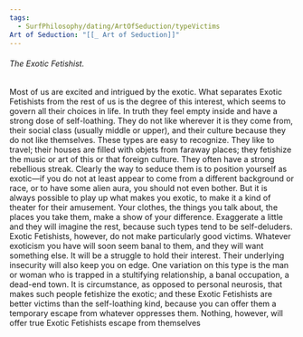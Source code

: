 ```yaml
---
tags:
  - SurfPhilosophy/dating/ArtOfSeduction/typeVictims
Art of Seduction: "[[_ Art of Seduction]]"
---
```



###### The Exotic Fetishist. 

Most of us are excited and intrigued by the exotic. What separates Exotic Fetishists from the rest of us is the degree of this interest, which seems to govern all their choices in life. In truth they feel empty inside and have a strong dose of self-loathing. They do not like wherever it is they come from, their social class (usually middle or upper), and their culture because they do not like themselves. These types are easy to recognize. They like to travel; their houses are filled with objets from faraway places; they fetishize the music or art of this or that foreign culture. They often have a strong rebellious streak. Clearly the way to seduce them is to position yourself as exotic—if you do not at least appear to come from a different background or race, or to have some alien aura, you should not even bother. But it is always possible to play up what makes you exotic, to make it a kind of theater for their amusement. Your clothes, the things you talk about, the places you take them, make a show of your difference. Exaggerate a little and they will imagine the rest, because such types tend to be self-deluders. Exotic Fetishists, however, do not make particularly good victims. Whatever exoticism you have will soon seem banal to them, and they will want something else. It will be a struggle to hold their interest. Their underlying insecurity will also keep you on edge. One variation on this type is the man or woman who is trapped in a stultifying relationship, a banal occupation, a dead-end town. It is circumstance, as opposed to personal neurosis, that makes such people fetishize the exotic; and these Exotic Fetishists are better victims than the self-loathing kind, because you can offer them a temporary escape from whatever oppresses them. Nothing, however, will offer true Exotic Fetishists escape from themselves
